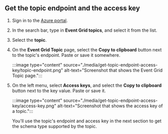 ## Get the topic endpoint and the access key

1. Sign in to the [Azure portal](https://portal.azure.com).
1. In the search bar, type in **Event Grid topics**, and select it from the list. 
1. Select the **topic**.
1. On the **Event Grid Topic** page, select the **Copy to clipboard** button next to the topic's endpoint. Paste or save it somewhere. 

    :::image type="content" source="./media/get-topic-endpoint-access-key/topic-endpoint.png" alt-text="Screenshot that shows the Event Grid Topic page.":::
1. On the left menu, select **Access keys**, and select the **Copy to clipboard** button next to the key value. Paste or save it. 

    :::image type="content" source="./media/get-topic-endpoint-access-key/access-key.png" alt-text="Screenshot that shows the access key of a topic.":::

    You'll use the topic's endpoint and access key in the next section to get the schema type supported by the topic.  
